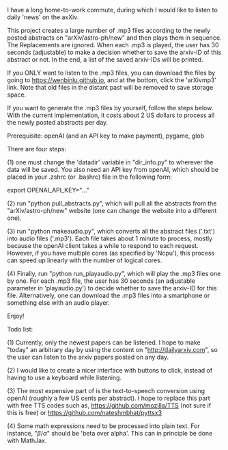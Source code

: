 I have a long home-to-work commute, during which I would like to listen to daily 'news' on the axXiv.

This project creates a large number of .mp3 files according to the newly posted abstracts on "arXiv/astro-ph/new" and then plays them in sequence. The Replacements are ignored. When each .mp3 is played, the user has 30 seconds (adjustable) to make a decision whether to save the arxiv-ID of this abstract or not. In the end, a list of the saved arxiv-IDs will be printed.

If you ONLY want to listen to the .mp3 files, you can download the files by going to https://wenbinlu.github.io, and at the bottom, click the 'arXivmp3' link. Note that old files in the distant past will be removed to save storage space.

If you want to generate the .mp3 files by yourself, follow the steps below. With the current implementation, it costs about 2 US dollars to process all the newly posted abstracts per day.

Prerequisite: openAI (and an API key to make payment), pygame, glob

There are four steps:

(1) one must change the 'datadir' variable in "dir_info.py" to wherever the data will be saved. You also need an API key from openAI, which should be placed in your .zshrc (or .bashrc) file in the following form:

export OPENAI_API_KEY="..."

(2) run "python pull_abstracts.py", which will pull all the abstracts from the "arXiv/astro-ph/new" website (one can change the website into a different one).

(3) run "python makeaudio.py", which converts all the abstract files ('.txt') into audio files ('.mp3'). Each file takes about 1 minute to process, mostly because the openAI client takes a while to respond to each request. However, if you have multiple cores (as specified by 'Ncpu'), this process can speed up linearly with the number of logical cores.

(4) Finally, run "python run_playaudio.py", which will play the .mp3 files one by one. For each .mp3 file, the user has 30 seconds (an adjustable parameter in 'playaudio.py') to decide whether to save the arxiv-ID for this file. Alternatively, one can download the .mp3 files into a smartphone or something else with an audio player.

Enjoy!


Todo list:

(1) Currently, only the newest papers can be listened. I hope to make "today" an arbitrary day by using the content on "http://dailyarxiv.com", so the user can listen to the arxiv papers posted on any day.

(2) I would like to create a nicer interface with buttons to click, instead of having to use a keyboard while listening.

(3) The most expensive part of is the text-to-speech conversion using openAI (roughly a few US cents per abstract). I hope to replace this part with free TTS codes such as, https://github.com/mozilla/TTS (not sure if this is free) or https://github.com/nateshmbhat/pyttsx3

(4) Some math expressions need to be processed into plain text. For instance, "$\beta/\alpha$" should be 'beta over alpha'. This can in principle be done with MathJax.